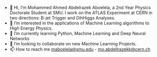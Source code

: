 - 👋 Hi, I’m Mohammed Ahmed Abdelrazek Aboelela, a 2nd Year Physics Doctorate Student at SMU. I work on the ATLAS Experiment at CERN in two directions: B-jet Trigger and DihHiggs Analyses.
- 👀 I’m interested in the applications of Machine Learning algorithms to High Energy Physics.
- 🌱 I’m currently learning Python, Machine Learning and Deep Neural Networks
- 💞️ I’m looking to collaborate on new Machine Learning Projects.
- 📫 How to reach me maboelela@smu.edu - mo.abdellrazekk@cern.ch

<!---
abdelllrazekkk/abdelllrazekkk is a ✨ special ✨ repository because its `README.md` (this file) appears on your GitHub profile.
You can click the Preview link to take a look at your changes.
--->
